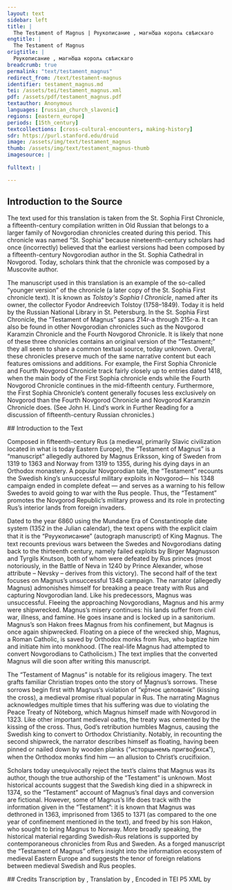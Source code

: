 ```yaml
---
layout: text
sidebar: left
title: |
  The Testament of Magnus | Рᲂукописание , магнᲈша королѧ свѣискаго
engtitle: |
  The Testament of Magnus
origtitle: |
  Рᲂукописание , магнᲈша королѧ свѣискаго
breadcrumb: true
permalink: "text/testament_magnus"
redirect_from: /text/testament-magnus
identifier: testament_magnus.md
tei: /assets/tei/testament_magnus.xml
pdf: /assets/pdf/testament_magnus.pdf
textauthor: Anonymous
languages: [russian_church_slavonic]
regions: [eastern_europe]
periods: [15th_century]
textcollections: [cross-cultural-encounters, making-history]
sdr: https://purl.stanford.edu/druid 
image: /assets/img/text/testament_magnus
thumb: /assets/img/text/testament_magnus-thumb
imagesource: |
  
fulltext: |

--- 
```

## Introduction to the Source 
<p>The text used for this translation is taken from the St. Sophia First Chronicle, a fifteenth-century compilation written in Old Russian that belongs to a larger family of Novgorodian chronicles created during this period. This chronicle was named “St. Sophia” because nineteenth-century scholars had once (incorrectly) believed that the earliest versions had been composed by a fifteenth-century Novgorodian author in the St. Sophia Cathedral in Novgorod. Today, scholars think that the chronicle was composed by a Muscovite author.</p> <p>The manuscript used in this translation is an example of the so-called “younger version” of the chronicle (a later copy of the St. Sophia First chronicle text). It is known as <em>Tolstoy's Sophia I Chronicle</em>, named after its owner, the collector Fyodor Andreevich Tolstoy (1758–1849). Today it is held by the Russian National Library in St. Petersburg. In the St. Sophia First Chronicle, the “Testament of Magnus” spans 214r-a through 215r-a. It can also be found in other Novgorodian chronicles such as the Novgorod Karamzin Chronicle and the Fourth Novgorod Chronicle. It is likely that none of these three chronicles contains an original version of the “Testament;” they all seem to share a common textual source, today unknown. Overall, these chronicles preserve much of the same narrative content but each features omissions and additions. For example, the First Sophia Chronicle and Fourth Novgorod Chronicle track fairly closely up to entries dated 1418, when the main body of the First Sophia chronicle ends while the Fourth Novgorod Chronicle continues in the mid-fifteenth century. Furthermore, the First Sophia Chronicle’s content generally focuses less exclusively on Novgorod than the Fourth Novgorod Chronicle and Novgorod Karamzin Chronicle does. (See John H. Lind’s work in Further Reading for a discussion of fifteenth-century Russian chronicles.)</p>
## Introduction to the Text 
<p>Composed in fifteenth-century Rus (a medieval, primarily Slavic civilization located in what is today Eastern Europe), the “Testament of Magnus” is a “manuscript” allegedly authored by Magnus Eriksson, king of Sweden from 1319 to 1363 and Norway from 1319 to 1355, during his dying days in an Orthodox monastery. A popular Novgorodian tale, the “Testament” recounts the Swedish king’s unsuccessful military exploits in Novgorod— his 1348 campaign ended in complete defeat — and serves as a warning to his fellow Swedes to avoid going to war with the Rus people. Thus, the “Testament” promotes the Novgorod Republic’s military prowess and its role in protecting Rus’s interior lands from foreign invaders. </p> <p>Dated to the year 6860 using the Mundane Era of Constantinople date system (1352 in the Julian calendar), the text opens with the explicit claim that it is the “Рᲂуукописание” (autograph manuscript) of King Magnus. The text recounts previous wars between the Swedes and Novgorodians dating back to the thirteenth century, namely failed exploits by Birger Magnusson and Tyrgils Knutson, both of whom were defeated by Rus princes (most notoriously, in the Battle of Neva in 1240 by Prince Alexander, whose attribute – Nevsky – derives from this victory). The second half of the text focuses on Magnus’s unsuccessful 1348 campaign. The narrator (allegedly Magnus) admonishes himself for breaking a peace treaty with Rus and capturing Novgorodian land. Like his predecessors, Magnus was unsuccessful. Fleeing the approaching Novgorodians, Magnus and his army were shipwrecked. Magnus’s misery continues: his lands suffer from civil war, illness, and famine. He goes insane and is locked up in a sanitorium. Magnus’s son Hakon frees Magnus from his confinement, but Magnus is once again shipwrecked. Floating on a piece of the wrecked ship, Magnus, a Roman Catholic, is saved by Orthodox monks from Rus, who baptize him and initiate him into monkhood. (The real-life Magnus had attempted to convert Novgorodians to Catholicism.) The text implies that the converted Magnus will die soon after writing this manuscript.</p> <p>The “Testament of Magnus” is notable for its religious imagery. The text grafts familiar Christian tropes onto the story of Magnus’s sorrows. These sorrows begin first with Magnus’s violation of “крⷭ҇тноє целованіє” (kissing the cross), a medieval promise ritual popular in Rus. The narrating Magnus acknowledges multiple times that his suffering was due to violating the Peace Treaty of Nöteborg, which Magnus himself made with Novgorod in 1323. Like other important medieval oaths, the treaty was cemented by the kissing of the cross. Thus, God’s retribution humbles Magnus, causing the Swedish king to convert to Orthodox Christianity. Notably, in recounting the second shipwreck, the narrator describes himself as floating, having been pinned or nailed down by wooden planks (“исторцьнемъ пригвоꙁⷣихсѧ”), when the Orthodox monks find him — an allusion to Christ’s crucifixion.</p> <p>Scholars today unequivocally reject the text’s claims that Magnus was its author, though the true authorship of the “Testament” is unknown. Most historical accounts suggest that the Swedish king died in a shipwreck in 1374, so the “Testament” account of Magnus’s final days and conversion are fictional. However, some of Magnus’s life does track with the information given in the “Testament”: it is known that Magnus was dethroned in 1363, imprisoned from 1365 to 1371 (as compared to the one year of confinement mentioned in the text), and freed by his son Hakon, who sought to bring Magnus to Norway. More broadly speaking, the historical material regarding Swedish-Rus relations is supported by contemporaneous chronicles from Rus and Sweden. As a forged manuscript the “Testament of Magnus” offers insight into the information ecosystem of medieval Eastern Europe and suggests the tenor of foreign relations between medieval Swedish and Rus peoples.</p>
## Credits
Transcription by , Translation by , Encoded in TEI P5 XML by
